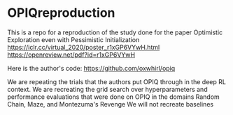 # OPIQreproduction

This is a repo for a reproduction of the study done for the paper Optimistic Exploration even with  Pessimistic Initialization
https://iclr.cc/virtual_2020/poster_r1xGP6VYwH.html
https://openreview.net/pdf?id=r1xGP6VYwH

Here is the author's code: https://github.com/oxwhirl/opiq

We are repeating the trials that the authors put OPIQ through in the deep RL context.
We are recreating the grid search over hyperparameters and performance evaluations that were done on OPIQ in the domains Random Chain, Maze, and Montezuma's Revenge
We will not recreate baselines